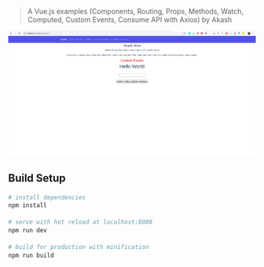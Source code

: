 > A Vue.js examples (Components, Routing, Props, Methods, Watch, Computed, Custom Events, Consume API with Axios) by Akash

![AIO Examples](https://github.com/iamakashaher/AIO-VueJS-Examples/blob/master/src/assets/AIO%20Examples.png)

## Build Setup

``` bash
# install dependencies
npm install

# serve with hot reload at localhost:8080
npm run dev

# build for production with minification
npm run build
```
